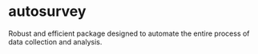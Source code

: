 # autosurvey
Robust and efficient package designed to automate the entire process of data collection and analysis.
